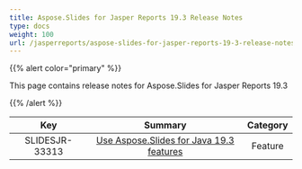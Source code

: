 ```yaml
---
title: Aspose.Slides for Jasper Reports 19.3 Release Notes
type: docs
weight: 100
url: /jasperreports/aspose-slides-for-jasper-reports-19-3-release-notes/
---
```


{{% alert color="primary" %}} 

This page contains release notes for Aspose.Slides for Jasper Reports 19.3

{{% /alert %}} 

|**Key** |**Summary** |**Category** |
| :-: | :-: | :-: |
|SLIDESJR-33313|[Use Aspose.Slides for Java 19.3 features](https://docs.aspose.com/display/slidesjava/Aspose.Slides+for+Java+19.3+Release+Notes)|Feature|

